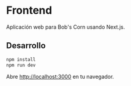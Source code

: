# Frontend

Aplicación web para Bob's Corn usando Next.js.

## Desarrollo

```bash
npm install
npm run dev
```

Abre <http://localhost:3000> en tu navegador.
